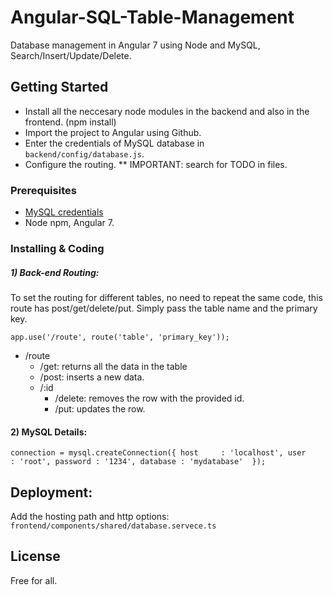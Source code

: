 # Angular-SQL-Table-Management
Database management in Angular 7 using Node and MySQL, Search/Insert/Update/Delete.

## Getting Started
* Install all the neccesary node modules in the backend and also in the frontend. (npm install)
* Import the project to Angular using Github.
* Enter the credentials of MySQL database in `backend/config/database.js`.
* Configure the routing.
** IMPORTANT: search for TODO in files.

### Prerequisites
- [MySQL credentials](https://www.mysql.com/)
- Node npm, Angular 7.

### Installing & Coding
##### 1) Back-end Routing:
To set the routing for different tables, no need to repeat the same code, this route has post/get/delete/put.
Simply pass the table name and the primary key.

`app.use('/route', route('table', 'primary_key'));`

- /route
   - /get: returns all the data in the table
   - /post: inserts a new data.
   - /:id
     - /delete: removes the row with the provided id.
     - /put: updates the row.
     
#### 2) MySQL Details:

`connection = mysql.createConnection({
    host     : 'localhost',
    user     : 'root',
    password : '1234',
    database : 'mydatabase' 
});`

## Deployment:
Add the hosting path and http options: `frontend/components/shared/database.servece.ts`

## License
Free for all.
